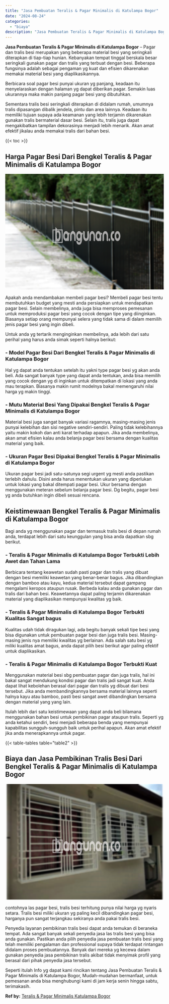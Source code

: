 ```yaml
---
title: "Jasa Pembuatan Teralis & Pagar Minimalis di Katulampa Bogor"
date: "2024-08-24"
categories: 
  - "biaya"
description: "Jasa Pembuatan Teralis & Pagar Minimalis di Katulampa Bogor. Seperti itulah Info yg dapat kami rincikan tentang Jasa Pembuatan Teralis & Pagar Minimalis di K..."
---
```


**Jasa Pembuatan Teralis & Pagar Minimalis di Katulampa Bogor** – Pagar dan tralis besi merupakan yang beberapa material besi yang seringkali diterapkan di tiap-tiap hunian. Kebanyakan tempat tinggal berskala besar seringkali gunakan pagar dan tralis yang terbuat dengan besi. Beberapa fungsinya adalah sebagai pengaman yg kuat dan efisien dikarenakan memakai material besi yang diaplikasikannya.

Berbicara soal pagar besi punyai ukuran yg panjang, keadaan itu menyelaraskan dengan halaman yg dapat diberikan pagar. Semakin luas ukurannya maka makin panjang pagar besi yang dibutuhkan.

Sementara tralis besi seringkali diterapkan di didalam rumah, umumnya tralis dipasangan dibalik jendela, pintu dan area lainnya. Keadaan itu memiliki tujuan supaya ada keamanan yang lebih terjamin dikarenakan gunakan tralis bermaterial dasar besi. Selain itu, tralis juga dapat mengakibatkan tampilan dekorasinya menjadi lebih menarik. Akan amat efektif jikalau anda memakai tralis dari bahan besi.

{{< toc >}}

## Harga Pagar Besi Dari Bengkel Teralis & Pagar Minimalis di Katulampa Bogor

![Jasa Pembuatan Teralis & Pagar Minimalis di Katulampa Bogor](/images/pagar-minimalis-murah-64.png)

Apakah anda mendambakan membeli pagar besi? Membeli pagar besi tentu membutuhkan budget yang mesti anda persiapkan untuk mendapatkan pagar besi. Selain membelinya, anda juga bisa memproses pemesanan untuk memproduksi pagar besi yang cocok dengan tipe yang diinginkan. Biasanya setiap orang mempunyai selera yang tidak sama di dalam memilih jenis pagar besi yang ingin dibeli.

Untuk anda yg tertarik menginginkan membelinya, ada lebih dari satu perihal yang harus anda simak seperti halnya berikut:
### \- Model Pagar Besi Dari Bengkel Teralis & Pagar Minimalis di Katulampa Bogor

Hal yg dapat anda tentukan setelah itu yakni type pagar besi yg akan anda beli. Ada sangat banyak type yang dapat anda tentukan, anda bisa memilih yang cocok dengan yg di inginkan untuk ditempatkan di lokasi yang anda mau terapkan. Biasanya makin rumit modelnya bakal memengaruhi nilai harga yg makin tinggi.

### \- Mutu Material Besi Yang Dipakai Bengkel Teralis & Pagar Minimalis di Katulampa Bogor

Material besi juga sangat banyak variasi ragamnya, masing-masing jenis punyai kelebihan dan sisi negative sendiri-sendiri. Paling tidak kelebihannya yaitu makin kokoh dan anti karat terhadap apapun. Jika anda membelinya, akan amat efisien kalau anda belanja pagar besi bersama dengan kualitas material yang baik.

### \- Ukuran Pagar Besi Dipakai Bengkel Teralis & Pagar Minimalis di Katulampa Bogor

Ukuran pagar besi jadi satu-satunya segi urgent yg mesti anda pastikan terlebih dahulu. Disini anda harus menentukan ukuran yang diperlukan untuk lokasi yang bakal ditempati pagar besi. Ukur bersama dengan menggunakan meteran sebelum belanja pagar besi. Dg begitu, pagar besi yg anda butuhkan ingin dibeli sesuai rencana.

## Keistimewaan Bengkel Teralis & Pagar Minimalis di Katulampa Bogor

Bagi anda yg menggunakan pagar dan termasuk tralis besi di depan rumah anda, terdapat lebih dari satu keunggulan yang bisa anda dapatkan sbg berikut.

### \- Teralis & Pagar Minimalis di Katulampa Bogor Terbukti Lebih Awet dan Tahan Lama

Berbicara tentang keawetan sudah pasti pagar dan tralis yang dibuat dengan besi memiliki keawetan yang benar-benar bagus. Jika dibandingkan dengan bamboo atau kayu, kedua material tersebut dapat gampang mengalami keropos ataupun rusak. Berbeda kalau anda gunakan pagar dan tralis dari bahan besi. Keawetannya dapat paling terjamin dikarenakan material yang diaplikasikan mempunyai kwalitas yg baik.

### \- Teralis & Pagar Minimalis di Katulampa Bogor Terbukti Kualitas Sangat bagus

Kualitas udah tidak diragukan lagi, ada begitu banyak sekali tipe besi yang bisa digunakan untuk pembuatan pagar besi dan juga tralis besi. Masing-masing jenis nya memiliki kwalitas yg berlainan. Ada salah satu besi yg miliki kualitas amat bagus, anda dapat pilih besi berikut agar paling efektif untuk diaplikasikan.

### \- Teralis & Pagar Minimalis di Katulampa Bogor Terbukti Kuat

Menggunakan material besi sbg pembuatan pagar dan juga tralis, hal ini bakal sangat mendukung kondisi pagar dan tralis jadi sangat kuat. Anda dapat lihat kebolehan berasal dari pagar dan tralis yg dibuat dari besi tersebut. Jika anda membandingkannya bersama material lainnya seperti halnya kayu atau bamboo, pasti besi sangat awet dibandingkan bersama dengan material yang yang lain.

Itulah lebih dari satu keistimewaan yang dapat anda beli bilamana menggunakan bahan besi untuk pembikinan pagar ataupun tralis. Seperti yg anda ketahui sendiri, besi menjadi beberapa benda yang mempunyai kapabilitas sungguh-sungguh baik untuk perihal apapun. Akan amat efektif jika anda menerapkannya untuk pagar.

{{< table-tables table="table2" >}}

## Biaya dan Jasa Pembikinan Tralis Besi Dari Bengkel Teralis & Pagar Minimalis di Katulampa Bogor

![Jasa Pembuatan Teralis & Pagar Minimalis di Katulampa Bogor](/images/teralis-minimalis-murah-23.png)

contohnya las pagar besi, tralis besi terhitung punya nilai harga yg nyaris setara. Tralis besi miliki ukuran yg paling kecil dibandingkan pagar besi, harganya pun sangat terjangkau sekiranya anda pakai tralis besi.

Penyedia layanan pembikinan tralis besi dapat anda temukan di beraneka tempat. Ada sangat banyak sekali penyedia jasa las tralis besi yang bisa anda gunakan. Pastikan anda pilih penyedia jasa pembuatan tralis besi yang telah memiliki pengalaman dan professional supaya tidak terdapat rintangan didalam proses pembuatannya. Banyak dari mereka yg kecewa dalam gunakan penyedia jasa pembikinan tralis akibat tidak menyimak profil yang berasal dari pihak penyedia jasa tersebut.

Seperti itulah Info yg dapat kami rincikan tentang Jasa Pembuatan Teralis & Pagar Minimalis di Katulampa Bogor, Mudah-mudahan bermanfaat, untuk pemesanan anda bisa menghubungi kami di jam kerja senin hingga sabtu, terimakasih.

**Ref by:** [Teralis & Pagar Minimalis Katulampa Bogor](https://id.wikipedia.org/wiki/Teralis)
